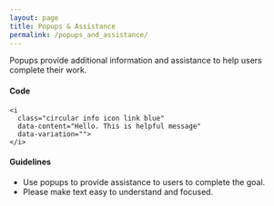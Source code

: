 ```yaml
---
layout: page
title: Popups & Assistance
permalink: /popups_and_assistance/
---
```


Popups provide additional information and assistance to help users complete their work.

#### Code
	
	<i 
	  class="circular info icon link blue" 
	  data-content="Hello. This is helpful message" 
	  data-variation="">
	</i>
	
#### Guidelines
- Use popups to provide assistance to users to complete the goal.
- Please make text easy to understand and focused.

